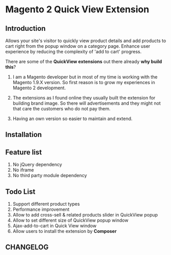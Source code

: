 # Magento 2 Quick View Extension

## Introduction
Allows your site's visitor to quickly view product details and add products to cart right from the popup window on a category page. Enhance user experience by reducing the complexity of 'add to cart' progress.


There are some of the **QuickView extensions** out there already **why build this**? 

1. I am a Magento developer but in most of my time is working with the Magento 1.9.X version. So first reason is to grow my experiences in Magento 2 development.

2. The extensions as I found online they usually built the extension for building brand image. So there will advertisements and they might not that care the customers who do not pay them.

3. Having an own version so easier to maintain and extend.

## Installation

## Feature list
1. No jQuery dependency
2. No iframe
3. No third party module dependency

## Todo List
1. Support different product types
2. Performance improvement
3. Allow to add cross-sell & related products slider in QuickView popup
4. Allow to set different size of QuickView popup window
5. Ajax-add-to-cart in Quick View window
6. Allow users to install the extension by **Composer**

## CHANGELOG